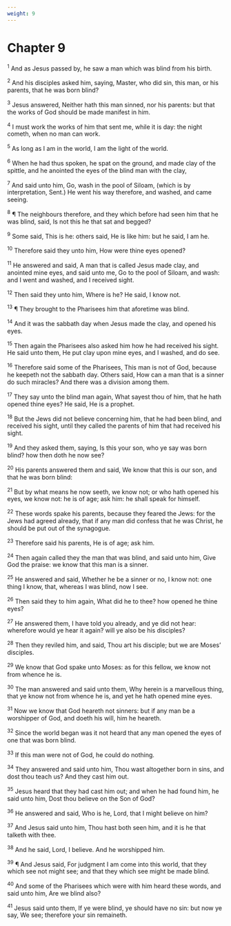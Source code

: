 ```yaml
---
weight: 9
---
```


# Chapter 9

<sup>1</sup> And as Jesus passed by, he saw a man which was blind from his birth. 

<sup>2</sup> And his disciples asked him, saying, Master, who did sin, this man, or his parents, that he was born blind? 

<sup>3</sup> Jesus answered, Neither hath this man sinned, nor his parents: but that the works of God should be made manifest in him. 

<sup>4</sup> I must work the works of him that sent me, while it is day: the night cometh, when no man can work. 

<sup>5</sup> As long as I am in the world, I am the light of the world. 

<sup>6</sup> When he had thus spoken, he spat on the ground, and made clay of the spittle, and he anointed the eyes of the blind man with the clay, 

<sup>7</sup> And said unto him, Go, wash in the pool of Siloam, (which is by interpretation, Sent.) He went his way therefore, and washed, and came seeing. 

<sup>8</sup> ¶ The neighbours therefore, and they which before had seen him that he was blind, said, Is not this he that sat and begged? 

<sup>9</sup> Some said, This is he: others said, He is like him: but he said, I am he. 

<sup>10</sup> Therefore said they unto him, How were thine eyes opened? 

<sup>11</sup> He answered and said, A man that is called Jesus made clay, and anointed mine eyes, and said unto me, Go to the pool of Siloam, and wash: and I went and washed, and I received sight. 

<sup>12</sup> Then said they unto him, Where is he? He said, I know not. 

<sup>13</sup> ¶ They brought to the Pharisees him that aforetime was blind. 

<sup>14</sup> And it was the sabbath day when Jesus made the clay, and opened his eyes. 

<sup>15</sup> Then again the Pharisees also asked him how he had received his sight. He said unto them, He put clay upon mine eyes, and I washed, and do see. 

<sup>16</sup> Therefore said some of the Pharisees, This man is not of God, because he keepeth not the sabbath day. Others said, How can a man that is a sinner do such miracles? And there was a division among them. 

<sup>17</sup> They say unto the blind man again, What sayest thou of him, that he hath opened thine eyes? He said, He is a prophet. 

<sup>18</sup> But the Jews did not believe concerning him, that he had been blind, and received his sight, until they called the parents of him that had received his sight. 

<sup>19</sup> And they asked them, saying, Is this your son, who ye say was born blind? how then doth he now see? 

<sup>20</sup> His parents answered them and said, We know that this is our son, and that he was born blind: 

<sup>21</sup> But by what means he now seeth, we know not; or who hath opened his eyes, we know not: he is of age; ask him: he shall speak for himself. 

<sup>22</sup> These words spake his parents, because they feared the Jews: for the Jews had agreed already, that if any man did confess that he was Christ, he should be put out of the synagogue. 

<sup>23</sup> Therefore said his parents, He is of age; ask him. 

<sup>24</sup> Then again called they the man that was blind, and said unto him, Give God the praise: we know that this man is a sinner. 

<sup>25</sup> He answered and said, Whether he be a sinner or no, I know not: one thing I know, that, whereas I was blind, now I see. 

<sup>26</sup> Then said they to him again, What did he to thee? how opened he thine eyes? 

<sup>27</sup> He answered them, I have told you already, and ye did not hear: wherefore would ye hear it again? will ye also be his disciples? 

<sup>28</sup> Then they reviled him, and said, Thou art his disciple; but we are Moses’ disciples. 

<sup>29</sup> We know that God spake unto Moses: as for this fellow, we know not from whence he is. 

<sup>30</sup> The man answered and said unto them, Why herein is a marvellous thing, that ye know not from whence he is, and yet he hath opened mine eyes. 

<sup>31</sup> Now we know that God heareth not sinners: but if any man be a worshipper of God, and doeth his will, him he heareth. 

<sup>32</sup> Since the world began was it not heard that any man opened the eyes of one that was born blind. 

<sup>33</sup> If this man were not of God, he could do nothing. 

<sup>34</sup> They answered and said unto him, Thou wast altogether born in sins, and dost thou teach us? And they cast him out. 

<sup>35</sup> Jesus heard that they had cast him out; and when he had found him, he said unto him, Dost thou believe on the Son of God? 

<sup>36</sup> He answered and said, Who is he, Lord, that I might believe on him? 

<sup>37</sup> And Jesus said unto him, Thou hast both seen him, and it is he that talketh with thee. 

<sup>38</sup> And he said, Lord, I believe. And he worshipped him. 

<sup>39</sup> ¶ And Jesus said, For judgment I am come into this world, that they which see not might see; and that they which see might be made blind. 

<sup>40</sup> And some of the Pharisees which were with him heard these words, and said unto him, Are we blind also? 

<sup>41</sup> Jesus said unto them, If ye were blind, ye should have no sin: but now ye say, We see; therefore your sin remaineth. 


